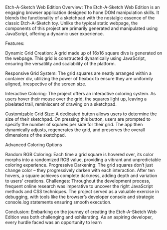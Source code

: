 Etch-A-Sketch Web Edition
Overview:
The Etch-A-Sketch Web Edition is an engaging browser application designed to hone DOM manipulation skills. It blends the functionality of a sketchpad with the nostalgic essence of the classic Etch-A-Sketch toy. Unlike the typical static webpage, the components of this project are primarily generated and manipulated using JavaScript, offering a dynamic user experience.

Features:

Dynamic Grid Creation: A grid made up of 16x16 square divs is generated on the webpage. This grid is constructed dynamically using JavaScript, ensuring the versatility and scalability of the platform.

Responsive Grid System: The grid squares are neatly arranged within a container div, utilizing the power of flexbox to ensure they are uniformly aligned, irrespective of the screen size.

Interactive Coloring: The project offers an interactive coloring system. As users hover their mouse over the grid, the squares light up, leaving a pixelated trail, reminiscent of drawing on a sketchpad.

Customizable Grid Size: A dedicated button allows users to determine the size of their sketchpad. On pressing this button, users are prompted to specify the number of squares per side for their grid. The app then dynamically adjusts, regenerates the grid, and preserves the overall dimensions of the sketchpad.

Advanced Coloring Options

Random RGB Coloring: Each time a grid square is hovered over, its color morphs into a randomized RGB value, providing a vibrant and unpredictable coloring experience.
Progressive Darkening: The grid squares don’t just change color – they progressively darken with each interaction. After ten hovers, a square achieves complete darkness, adding depth and variation to users' creations.
Challenges:
Throughout the development process, frequent online research was imperative to uncover the right JavaScript methods and CSS techniques. The project served as a valuable exercise in debugging, with tools like the browser’s developer console and strategic console.log statements ensuring smooth execution.

Conclusion:
Embarking on the journey of creating the Etch-A-Sketch Web Edition was both challenging and exhilarating. As an aspiring developer, every hurdle faced was an opportunity to learn 
